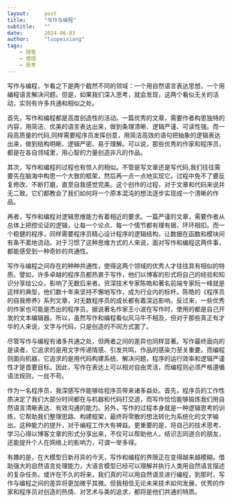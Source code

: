 ```yaml
---
layout:     post
title:      "写作与编程"
subtitle:   ""
date:       2024-06-03
author:     "luopeixiang"
tags:
    - 随笔
    - 感悟
    - 思考
---
```





写作与编程，乍看之下是两个截然不同的领域：一个用自然语言表达思想，一个用编程语言解决问题。但是，如果我们深入思考，就会发现，这两个看似无关的活动，实则有许多共通和相似之处。

首先，写作和编程都是高度创造性的活动。一篇优秀的文章，需要作者构思独特的内容，用简洁、优美的语言表达出来，做到条理清晰、逻辑严谨、可读性强。而一段高质量的代码,同样需要程序员发挥创意，用简洁高效的语句把抽象的逻辑表达出来，做到结构明晰、逻辑严密、易于理解。可以说，那些优秀的作家和程序员，都是在各自领域里，用心智的力量创造非凡的作品。

其次，写作和编程的过程也有惊人的相似。不管是写文章还是写代码,我们往往需要先在脑海中构思一个大致的框架，然后再一点一点地实现它。过程中免不了要反复修改、不断打磨，直至自我感觉完美。这个创作的过程，对于文章和代码来说并无二致。它们都教会了我们如何将一个原本混沌的想法逐步实现成一个清晰的作品。

再者，写作和编程对逻辑思维能力有着相近的要求。一篇严谨的文章，需要作者从总体上把控论证的逻辑，让每一个论点、每一个情节都有理有据，环环相扣。而一个稳健的程序，同样需要程序员精心设计程序的逻辑结构，让数据在函数和模块间有条不紊地流动。对于习惯了这种思维方式的人来说，面对写作和编程这两件事，都能感受到一种奇妙的共通性。

写作与编程之间存在的种种共通性，使得这两个领域的优秀人才往往具有相似的特质。譬如，许多卓越的程序员都热衷于写作，他们以博客的形式将自己的经验和知识分享给公众，影响了无数后来者。资深技术专家陈皓和著名前端专家阮一峰就是这样的典型，他们数十年来坚持不懈地写作，成为行业内的标杆。陈皓的《程序员的自我修养》系列文章，对无数程序员的成长都有着深远影响。反过来，一些优秀的作家也可能是杰出的程序员。据说著名作家王小波在写作时，使用的都是自己开发的文本编辑器。所以，虽然写作和编程看似风马牛不相及，但对于那些真正有才华的人来说，文字与代码，只是创造的不同方式罢了。

尽管写作与编程有诸多共通之处，但两者之间的差异也同样显著。写作最终面向的是读者，它追求的是用文字传递情感、引发共鸣，作品的感染力至关重要。而编程则面向机器，它追求的是用代码构建系统、解决问题，程序的运行效率和逻辑严谨性才是首要目标。因此，写作在表达上可以相对自由灵活，而编程则必须严格遵循语法规则，一丝不苟。

作为一名程序员，我深感写作能够给程序员带来诸多益处。首先，程序员的工作性质决定了我们大部分时间都在与机器和代码打交道，而写作恰恰能够锻炼我们用自然语言清晰表达、有效沟通的能力。另外，写作的过程本身就是一种逻辑思考的训练，它帮助我们整理思路、构建框架，最终将零散的想法转化为系统化的文字输出。这种能力的提升，对于编程工作大有裨益。更重要的是，将自己的技术思考、学习心得以博客文章的形式分享出来，不仅可以帮助他人，结识志同道合的朋友，还能提升个人在网络上的影响力，可谓一举多得。

有趣的是，在大模型日新月异的今天，写作和编程的界限正在变得越来越模糊。借助强大的自然语言处理能力，大语言模型已经可以理解并执行人类用自然语言描述的复杂任务。或许在不久的将来，我们真的可以用自然语言进行编程，到那时，写作与编程之间的差异将更加微乎其微。但我相信无论未来技术如何发展，优秀的作家和程序员对创造的热情、对艺术与美的追求，都将是他们共通的特质。
